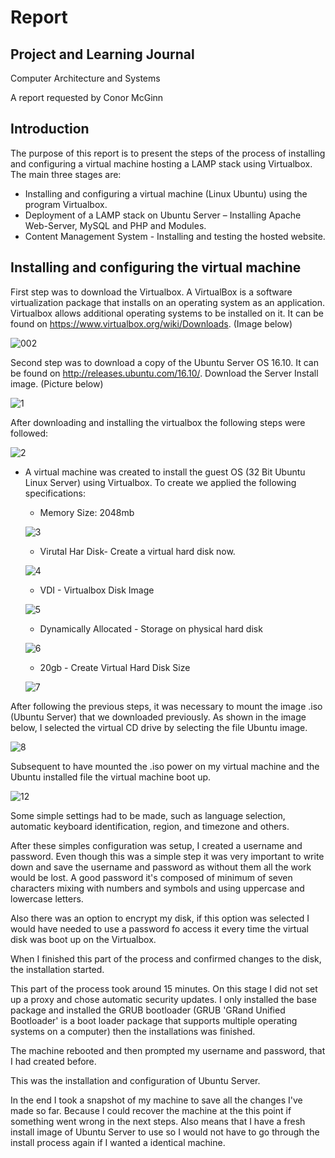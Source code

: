 # Report

## Project and Learning Journal

Computer Architecture and Systems

A report requested by Conor McGinn 

## Introduction

The purpose of this report is to present the steps of the process of installing and configuring a virtual machine hosting a LAMP stack using Virtualbox. The main three stages are:

-	Installing and configuring a virtual machine (Linux Ubuntu) using the program Virtualbox.
-	Deployment of a LAMP stack on Ubuntu Server – Installing Apache Web-Server, MySQL and PHP and Modules.
-	Content Management System -  Installing and testing the hosted website.

## Installing and configuring the virtual machine

First step was to download the Virtualbox. A VirtualBox is a software virtualization package that installs on an operating system as an application. Virtualbox allows additional operating systems to be installed on it. It can be found on https://www.virtualbox.org/wiki/Downloads. (Image below)

   ![002](https://cloud.githubusercontent.com/assets/25640511/25554593/dfbcb228-2cc8-11e7-996d-9171fd9435a5.png)


Second step was to download a copy of the Ubuntu Server OS 16.10. It can be found on http://releases.ubuntu.com/16.10/.
Download the Server Install image. (Picture below)

   ![1](https://cloud.githubusercontent.com/assets/25640511/25501789/da7a8332-2b8b-11e7-83e7-f3d9096d1e6a.png)

After downloading and installing the virtualbox the following steps were followed:

   ![2](https://cloud.githubusercontent.com/assets/25640511/25501788/da761cde-2b8b-11e7-80c9-6e24047e6cb3.png)
    
- A virtual machine was created to install the guest OS (32 Bit Ubuntu Linux Server) using Virtualbox. To create we applied the following specifications:

   - Memory Size: 2048mb
   
   ![3](https://cloud.githubusercontent.com/assets/25640511/25501713/916d657e-2b8b-11e7-9cf7-56ffd324e1a5.png)
   
   - Virutal Har Disk- Create a virtual hard disk now.

   ![4](https://cloud.githubusercontent.com/assets/25640511/25501714/91716b1a-2b8b-11e7-9a95-26cfba41e437.png)

   - VDI - Virtualbox Disk Image
   
   ![5](https://cloud.githubusercontent.com/assets/25640511/25501715/91744060-2b8b-11e7-89d5-7d2942012370.png)
   
   - Dynamically Allocated - Storage on physical hard disk
   
   ![6](https://cloud.githubusercontent.com/assets/25640511/25501716/919d1724-2b8b-11e7-945e-ed524e0d69c6.png)
   
   - 20gb - Create Virtual Hard Disk Size
   
   ![7](https://cloud.githubusercontent.com/assets/25640511/25501717/919e7876-2b8b-11e7-845e-6e2d036651f6.png)
   

After following the previous steps, it was necessary to mount the image .iso (Ubuntu Server) that we downloaded previously.
As shown in the image below, I selected the virtual CD drive by selecting the file Ubuntu image.

   ![8](https://cloud.githubusercontent.com/assets/25640511/25501718/919ef5bc-2b8b-11e7-92c5-9731f87f1d8e.png)


Subsequent to have mounted the .iso power on my virtual machine and the Ubuntu installed file the virtual machine boot up. 

  ![12](https://cloud.githubusercontent.com/assets/25640511/25501704/91430ebe-2b8b-11e7-8ea3-4e82a02778fe.png)

Some simple settings had to be made, such as language selection, automatic keyboard identification, region, and timezone and others. 

   After these simples configuration was setup, I created a username and password. Even though this was a simple step it was very important to write down and save the username and password as without them all the work would be lost. A good password it's composed of minimum of seven characters mixing with numbers and symbols and using uppercase and lowercase letters. 
   
   Also there was an option to encrypt my disk, if this option was selected I would have needed to use a password fo access it every time the virtual disk was boot up on the Virtualbox. 
   
   When I finished this part of the process and confirmed changes to the disk, the installation started.
   
   This part of the process took around 15 minutes. On this stage I did not set up a proxy and chose automatic security updates. I only installed the base package and installed the GRUB bootloader (GRUB 'GRand Unified Bootloader' is a boot loader package that supports multiple operating systems on a computer) then the installations was finished.
   
   The machine rebooted and then prompted my username and password, that I had created before.
   
   This was the installation and configuration of Ubuntu Server.
   
   In the end I took a snapshot of my machine to save all the changes I've made so far. Because I could recover the machine at the this point if something went wrong in the next steps. Also means that I have a fresh install image of Ubuntu Server to use so I would not have to go through the install process again if I wanted a identical machine.

